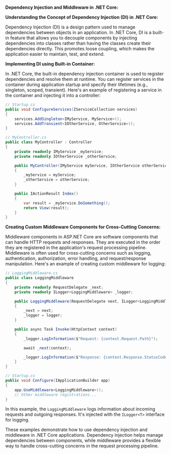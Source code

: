 **Dependency Injection and Middleware in .NET Core:**

**Understanding the Concept of Dependency Injection (DI) in .NET Core:**

Dependency Injection (DI) is a design pattern used to manage dependencies between objects in an application. In .NET Core, DI is a built-in feature that allows you to decouple components by injecting dependencies into classes rather than having the classes create their dependencies directly. This promotes loose coupling, which makes the application easier to maintain, test, and extend.

**Implementing DI using Built-in Container:**

In .NET Core, the built-in dependency injection container is used to register dependencies and resolve them at runtime. You can register services in the container during application startup and specify their lifetimes (e.g., singleton, scoped, transient). Here's an example of registering a service in the container and injecting it into a controller:

```csharp
// Startup.cs
public void ConfigureServices(IServiceCollection services)
{
    services.AddSingleton<IMyService, MyService>();
    services.AddTransient<IOtherService, OtherService>();
}

// MyController.cs
public class MyController : Controller
{
    private readonly IMyService _myService;
    private readonly IOtherService _otherService;

    public MyController(IMyService myService, IOtherService otherService)
    {
        _myService = myService;
        _otherService = otherService;
    }

    public IActionResult Index()
    {
        var result = _myService.DoSomething();
        return View(result);
    }
}
```

**Creating Custom Middleware Components for Cross-Cutting Concerns:**

Middleware components in ASP.NET Core are software components that can handle HTTP requests and responses. They are executed in the order they are registered in the application's request processing pipeline. Middleware is often used for cross-cutting concerns such as logging, authentication, authorization, error handling, and request/response manipulation. Here's an example of creating custom middleware for logging:

```csharp
// LoggingMiddleware.cs
public class LoggingMiddleware
{
    private readonly RequestDelegate _next;
    private readonly ILogger<LoggingMiddleware> _logger;

    public LoggingMiddleware(RequestDelegate next, ILogger<LoggingMiddleware> logger)
    {
        _next = next;
        _logger = logger;
    }

    public async Task Invoke(HttpContext context)
    {
        _logger.LogInformation($"Request: {context.Request.Path}");

        await _next(context);

        _logger.LogInformation($"Response: {context.Response.StatusCode}");
    }
}

// Startup.cs
public void Configure(IApplicationBuilder app)
{
    app.UseMiddleware<LoggingMiddleware>();
    // Other middleware registrations...
}
```

In this example, the `LoggingMiddleware` logs information about incoming requests and outgoing responses. It's injected with the `ILogger<T>` interface for logging.

These examples demonstrate how to use dependency injection and middleware in .NET Core applications. Dependency injection helps manage dependencies between components, while middleware provides a flexible way to handle cross-cutting concerns in the request processing pipeline.
